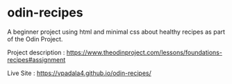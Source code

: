 # odin-recipes
A beginner project using html and minimal css about healthy recipes as part of the Odin Project.


Project description : https://www.theodinproject.com/lessons/foundations-recipes#assignment

Live Site : https://vpadala4.github.io/odin-recipes/
